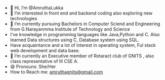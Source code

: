 - 👋 Hi, I’m @AmruthaLukka
- 👀 I’m interested in front end and backend coding also exploring new technologies
- 🌱 I’m currently pursuing Bachelors in Computer Sciend and Engineering from G.Narayanmma Institute of Technology and Science
- I've knowledge in programming languages like Java,Python and C. Also learned Data structures using C, Database system using SQL.
- Have acquaintance and a lot of interest in operating system, Ful stack web development and data base.
- 💞️ I’m currently an Executive member of Rotaract club of GNITS , also class representative of III CSE A.
- 😄 Pronouns: She/Her
- How to Reach me: amruthagnits@gmail.com
